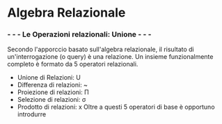 # Algebra Relazionale

### - - - Le Operazioni relazionali: Unione - - -

Secondo l'apporccio basato sull'algebra relazionale, il risultato di un'interrogazione (o query) è una relazione.
Un insieme funzionalmente completo è formato da 5 operatori relazionali.
- Unione di Relazioni: U
- Differenza di relazioni: ~
- Proiezione di relazioni: Π
- Selezione di relazioni: σ
- Prodotto di relazioni: x
Oltre a questi 5 operatori di base è opportuno introdurre
<!--stackedit_data:
eyJoaXN0b3J5IjpbLTE4MDgwODc4ODhdfQ==
-->